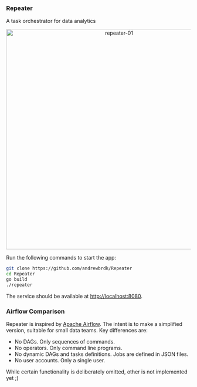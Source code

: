 ### Repeater

A task orchestrator for data analytics

<p align="center">
    <a href="https://github.com/andrewbrdk/Repeater">
    <img src="https://i.ibb.co/T8XDLsP/repeater-01.png" alt="repeater-01" width="600">
    </a>
</p>

Run the following commands to start the app:

```bash
git clone https://github.com/andrewbrdk/Repeater
cd Repeater
go build 
./repeater
```

The service should be available at [http://localhost:8080](http://localhost:8080).


### Airflow Comparison 

Repeater is inspired by [Apache Airflow](https://airflow.apache.org/). The intent is to make a simplified version, suitable for small data teams. Key differences are: 

* No DAGs. Only sequences of commands.
* No operators. Only command line programs. 
* No dynamic DAGs and tasks definitions. Jobs are defined in JSON files.
* No user accounts. Only a single user.

While certain functionality is deliberately omitted, other is not implemented yet ;)